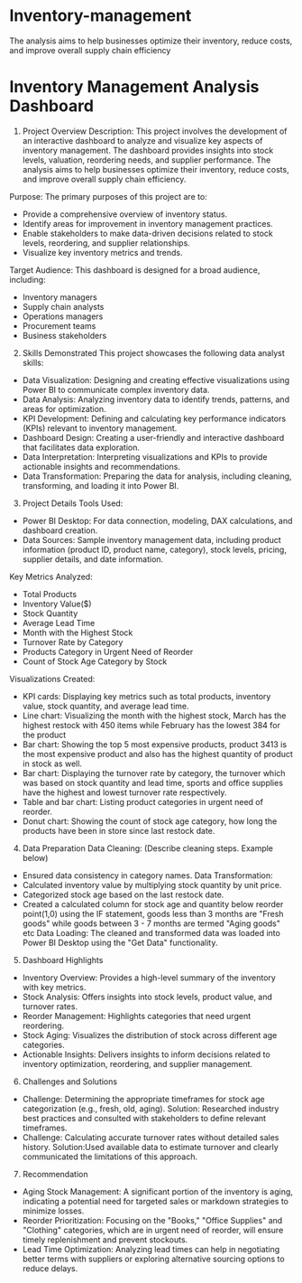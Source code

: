 # Inventory-management
The analysis aims to help businesses optimize their inventory, reduce costs, and improve overall supply chain efficiency

# Inventory Management Analysis Dashboard
1. Project Overview
Description: This project involves the development of an interactive dashboard to analyze and visualize key aspects of inventory management. The dashboard provides insights into stock levels, valuation, reordering needs, and supplier performance. The analysis aims to help businesses optimize their inventory, reduce costs, and improve overall supply chain efficiency.

Purpose: The primary purposes of this project are to:
- Provide a comprehensive overview of inventory status.
- Identify areas for improvement in inventory management practices.
- Enable stakeholders to make data-driven decisions related to stock levels, reordering, and supplier relationships.
- Visualize key inventory metrics and trends.

Target Audience: This dashboard is designed for a broad audience, including:
- Inventory managers
- Supply chain analysts
- Operations managers
- Procurement teams
- Business stakeholders

2. Skills Demonstrated
This project showcases the following data analyst skills:
- Data Visualization: Designing and creating effective visualizations using Power BI to communicate complex inventory data.
- Data Analysis: Analyzing inventory data to identify trends, patterns, and areas for optimization.
- KPI Development: Defining and calculating key performance indicators (KPIs) relevant to inventory management.
- Dashboard Design: Creating a user-friendly and interactive dashboard that facilitates data exploration.
- Data Interpretation: Interpreting visualizations and KPIs to provide actionable insights and recommendations.
- Data Transformation: Preparing the data for analysis, including cleaning, transforming, and loading it into Power BI.

3. Project Details
Tools Used:
- Power BI Desktop: For data connection, modeling, DAX calculations, and dashboard creation.
- Data Sources: 
Sample inventory management data, including product information (product ID, product name, category), stock levels, pricing, supplier details, and date information.

Key Metrics Analyzed:
- Total Products
- Inventory Value($)
- Stock Quantity
- Average Lead Time
- Month with the Highest Stock
- Turnover Rate by Category
- Products Category in Urgent Need of Reorder
- Count of Stock Age Category by Stock

Visualizations Created: 
- KPI cards: Displaying key metrics such as total products, inventory value, stock quantity, and average lead time.
- Line chart: Visualizing the month with the highest stock, March has the highest restock with 450 items while February has the lowest 384 for the product
- Bar chart: Showing the top 5 most expensive products, product 3413 is the most expensive product and also has the highest quantity of product in stock as well.
- Bar chart: Displaying the turnover rate by category, the turnover which was based on stock quantity and lead time, sports and office supplies have the highest and lowest turnover rate respectively.
- Table and bar chart: Listing product categories in urgent need of reorder.
- Donut chart: Showing the count of stock age category, how long the products have been in store since last restock date.

 4. Data Preparation 
Data Cleaning: (Describe cleaning steps. Example below)
- Ensured data consistency in category names.
Data Transformation:
- Calculated inventory value by multiplying stock quantity by unit price.
- Categorized stock age based on the last restock date.
- Created a calculated column for stock age and quantity below reorder point(1,0) using the IF statement, goods less than 3 months are "Fresh goods" while goods between 3 - 7 months are termed "Aging goods" etc
Data Loading: 
The cleaned and transformed data was loaded into Power BI Desktop using the "Get Data" functionality.

5. Dashboard Highlights
- Inventory Overview: Provides a high-level summary of the inventory with key metrics.
- Stock Analysis: Offers insights into stock levels, product value, and turnover rates.
- Reorder Management: Highlights categories that need urgent reordering.
- Stock Aging: Visualizes the distribution of stock across different age categories.
- Actionable Insights: Delivers insights to inform decisions related to inventory optimization, reordering, and supplier management.

6. Challenges and Solutions
- Challenge: Determining the appropriate timeframes for stock age categorization (e.g., fresh, old, aging).
  Solution: Researched industry best practices and consulted with stakeholders to define relevant timeframes.
- Challenge: Calculating accurate turnover rates without detailed sales history.
  Solution:Used available data to estimate turnover and clearly communicated the limitations of this approach.

7. Recommendation
- Aging Stock Management: A significant portion of the inventory is aging, indicating a potential need for targeted sales or markdown strategies to minimize losses.
- Reorder Prioritization: Focusing on the "Books," "Office Supplies" and "Clothing" categories, which are in urgent need of reorder, will ensure timely replenishment and prevent stockouts.
- Lead Time Optimization: Analyzing lead times can help in negotiating better terms with suppliers or exploring alternative sourcing options to reduce delays.
